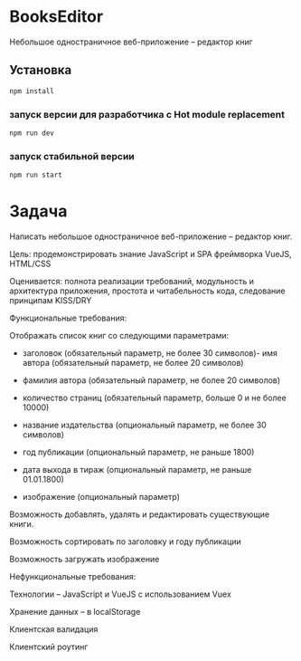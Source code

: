 # BooksEditor

Небольшое одностраничное веб-приложение – редактор книг

## Установка

```sh
npm install
```

### запуск версии для разработчика с Hot module replacement

```sh
npm run dev
```

### запуск стабильной версии

```sh
npm run start
```

# Задача

Написать небольшое одностраничное веб-приложение – редактор книг.

Цель: продемонстрировать знание JavaScript и SPA фреймворка VueJS, HTML/CSS

Оценивается: полнота реализации требований, модульность и архитектура приложения, простота и читабельность кода, следование принципам KISS/DRY

Функциональные требования:

Отображать список книг со следующими параметрами:

- заголовок (обязательный параметр, не более 30 символов)- имя автора (обязательный параметр, не более 20 символов)

- фамилия автора (обязательный параметр, не более 20 символов)

- количество страниц (обязательный параметр, больше 0 и не более 10000)

- название издательства (опциональный параметр, не более 30 символов)

- год публикации (опциональный параметр, не раньше 1800)

- дата выхода в тираж (опциональный параметр, не раньше 01.01.1800)

- изображение (опциональный параметр)

Возможность добавлять, удалять и редактировать существующие книги.

Возможность сортировать по заголовку и году публикации

Возможность загружать изображение

Нефункциональные требования:

Технологии – JavaScript и VueJS с использованием Vuex

Хранение данных – в localStorage

Клиентская валидация

Клиентский роутинг
